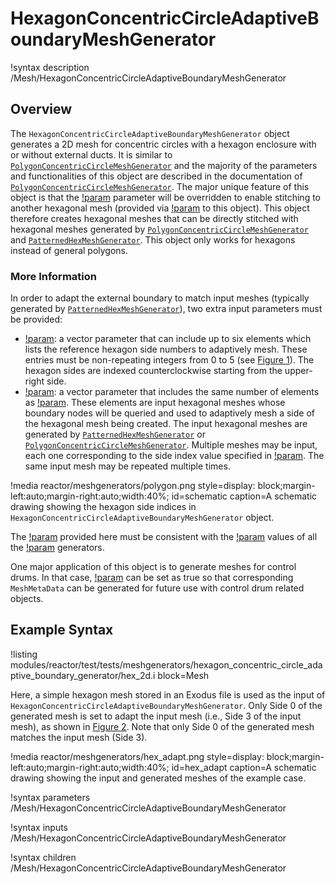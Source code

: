 # HexagonConcentricCircleAdaptiveBoundaryMeshGenerator

!syntax description /Mesh/HexagonConcentricCircleAdaptiveBoundaryMeshGenerator

## Overview

The `HexagonConcentricCircleAdaptiveBoundaryMeshGenerator` object generates a 2D mesh for concentric circles with a hexagon enclosure with or without external ducts. It is similar to [`PolygonConcentricCircleMeshGenerator`](/PolygonConcentricCircleMeshGenerator.md) and the majority of the parameters and functionalities of this object are described in the documentation of [`PolygonConcentricCircleMeshGenerator`](/PolygonConcentricCircleMeshGenerator.md). The major unique feature of this object is that the [!param](/Mesh/HexagonConcentricCircleAdaptiveBoundaryMeshGenerator/num_sectors_per_side) parameter will be overridden to enable stitching to another hexagonal mesh (provided via [!param](/Mesh/HexagonConcentricCircleAdaptiveBoundaryMeshGenerator/meshes_to_adapt_to) to this object). This object therefore creates hexagonal meshes that can be directly stitched with hexagonal meshes generated by [`PolygonConcentricCircleMeshGenerator`](/PolygonConcentricCircleMeshGenerator.md) and [`PatternedHexMeshGenerator`](/PatternedHexMeshGenerator.md). This object only works for hexagons instead of general polygons.

### More Information

In order to adapt the external boundary to match input meshes (typically generated by [`PatternedHexMeshGenerator`](/PatternedHexMeshGenerator.md)), two extra input parameters must be provided:

- [!param](/Mesh/HexagonConcentricCircleAdaptiveBoundaryMeshGenerator/sides_to_adapt): a vector parameter that can include up to six elements which lists the reference hexagon side numbers to adaptively mesh. These entries must be non-repeating integers from 0 to 5 (see [Figure 1](#schematic)). The hexagon sides are indexed counterclockwise starting from the upper-right side.
- [!param](/Mesh/HexagonConcentricCircleAdaptiveBoundaryMeshGenerator/meshes_to_adapt_to): a vector parameter that includes the same number of elements as [!param](/Mesh/HexagonConcentricCircleAdaptiveBoundaryMeshGenerator/sides_to_adapt). These elements are input hexagonal meshes whose boundary nodes will be queried and used to adaptively mesh a side of the hexagonal mesh being created. The input hexagonal meshes are generated by [`PatternedHexMeshGenerator`](/PatternedHexMeshGenerator.md) or [`PolygonConcentricCircleMeshGenerator`](/PolygonConcentricCircleMeshGenerator.md). Multiple meshes may be input, each one corresponding to the side index value specified in [!param](/Mesh/HexagonConcentricCircleAdaptiveBoundaryMeshGenerator/sides_to_adapt). The same input mesh may be repeated multiple times.

!media reactor/meshgenerators/polygon.png
      style=display: block;margin-left:auto;margin-right:auto;width:40%;
      id=schematic
      caption=A schematic drawing showing the hexagon side indices in `HexagonConcentricCircleAdaptiveBoundaryMeshGenerator` object.

The [!param](/Mesh/HexagonConcentricCircleAdaptiveBoundaryMeshGenerator/hexagon_size) provided here must be consistent with the [!param](/Mesh/HexagonConcentricCircleAdaptiveBoundaryMeshGenerator/hexagon_size) values of all the [!param](/Mesh/HexagonConcentricCircleAdaptiveBoundaryMeshGenerator/meshes_to_adapt_to) generators.

One major application of this object is to generate meshes for control drums. In that case, [!param](/Mesh/HexagonConcentricCircleAdaptiveBoundaryMeshGenerator/is_control_drum) can be set as true so that corresponding `MeshMetaData` can be generated for future use with control drum related objects.

## Example Syntax

!listing modules/reactor/test/tests/meshgenerators/hexagon_concentric_circle_adaptive_boundary_generator/hex_2d.i block=Mesh

Here, a simple hexagon mesh stored in an Exodus file is used as the input of `HexagonConcentricCircleAdaptiveBoundaryMeshGenerator`. Only Side 0 of the generated mesh is set to adapt the input mesh (i.e., Side 3 of the input mesh), as shown in [Figure 2](#hex_adapt). Note that only Side 0 of the generated mesh matches the input mesh (Side 3).

!media reactor/meshgenerators/hex_adapt.png
      style=display: block;margin-left:auto;margin-right:auto;width:40%;
      id=hex_adapt
      caption=A schematic drawing showing the input and generated meshes of the example case.

!syntax parameters /Mesh/HexagonConcentricCircleAdaptiveBoundaryMeshGenerator

!syntax inputs /Mesh/HexagonConcentricCircleAdaptiveBoundaryMeshGenerator

!syntax children /Mesh/HexagonConcentricCircleAdaptiveBoundaryMeshGenerator
